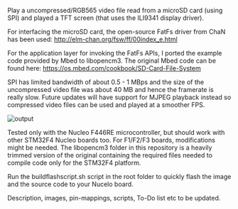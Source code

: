 Play a uncompressed/RGB565 video file read from a microSD card (using SPI) and played a TFT screen (that uses the ILI9341 display driver).

For interfacing the microSD card, the open-source FatFs driver from ChaN has been used: http://elm-chan.org/fsw/ff/00index_e.html

For the application layer for invoking the FatFs APIs, I ported the example code provided by Mbed to libopencm3. The original Mbed code can be found here: https://os.mbed.com/cookbook/SD-Card-File-System

SPI has limited bandwidth of about 0.5 - 1 MBps and the size of the uncompressed video file was about 40 MB and hence the framerate is really slow. Future updates will have support for MJPEG playback instead so compressed video files can be used and played at a smoother FPS.

![output](https://user-images.githubusercontent.com/7463848/88504308-a535bc00-cfd4-11ea-8d88-3fa69427adc9.gif)

Tested only with the Nucleo F446RE microcontroller, but should work with other STM32F4 Nucleo boards too. For F1/F2/F3 boards, modifications might be needed. 
The libopencm3 folder in this repository is a heavily trimmed version of the original containing the required files needed to compile code only for the STM32F4 platform. 

Run the buildflashscript.sh script in the root folder to quickly flash the image and the source code to your Nucelo board.

Description, images, pin-mappings, scripts, To-Do list etc to be updated.

